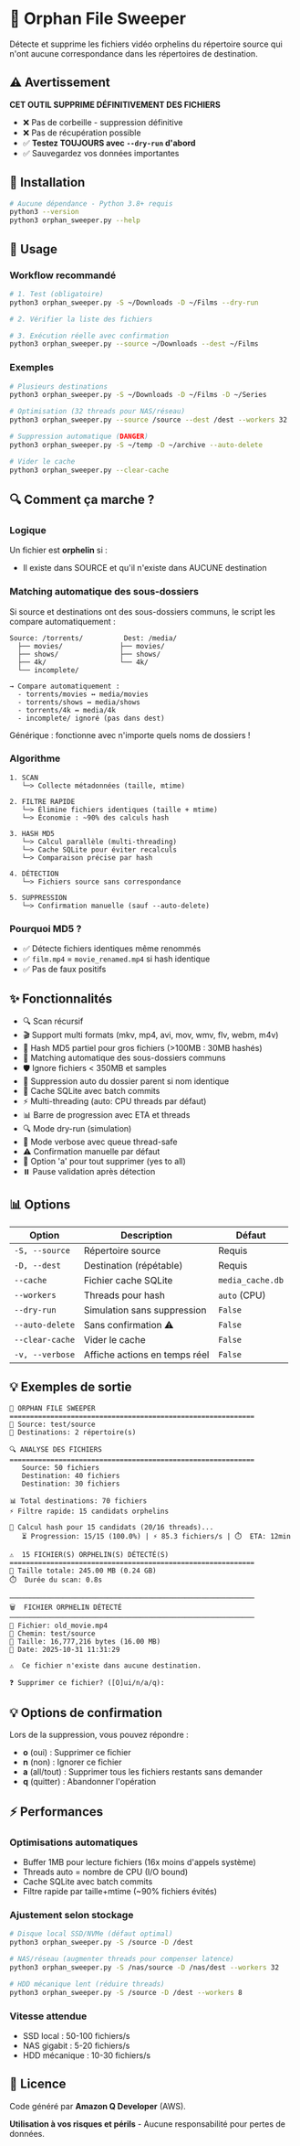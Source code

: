 # 🧹 Orphan File Sweeper

 Détecte et supprime les fichiers vidéo orphelins du répertoire source qui n'ont aucune correspondance dans les répertoires de destination.

## ⚠️ Avertissement

**CET OUTIL SUPPRIME DÉFINITIVEMENT DES FICHIERS**

- ❌ Pas de corbeille - suppression définitive
- ❌ Pas de récupération possible
- ✅ **Testez TOUJOURS avec `--dry-run` d'abord**
- ✅ Sauvegardez vos données importantes

## 🚀 Installation

```bash
# Aucune dépendance - Python 3.8+ requis
python3 --version
python3 orphan_sweeper.py --help
```

## 📖 Usage

### Workflow recommandé

```bash
# 1. Test (obligatoire)
python3 orphan_sweeper.py -S ~/Downloads -D ~/Films --dry-run

# 2. Vérifier la liste des fichiers

# 3. Exécution réelle avec confirmation
python3 orphan_sweeper.py --source ~/Downloads --dest ~/Films
```

### Exemples

```bash
# Plusieurs destinations
python3 orphan_sweeper.py -S ~/Downloads -D ~/Films -D ~/Series

# Optimisation (32 threads pour NAS/réseau)
python3 orphan_sweeper.py --source /source --dest /dest --workers 32

# Suppression automatique (DANGER)
python3 orphan_sweeper.py -S ~/temp -D ~/archive --auto-delete

# Vider le cache
python3 orphan_sweeper.py --clear-cache
```

## 🔍 Comment ça marche ?

### Logique

Un fichier est **orphelin** si :
- Il existe dans SOURCE et qu'il n'existe dans AUCUNE destination

### Matching automatique des sous-dossiers

Si source et destinations ont des sous-dossiers communs, le script les compare automatiquement :

```
Source: /torrents/          Dest: /media/
  ├── movies/              ├── movies/
  ├── shows/               ├── shows/
  ├── 4k/                  └── 4k/
  └── incomplete/

→ Compare automatiquement :
  - torrents/movies ↔ media/movies
  - torrents/shows ↔ media/shows
  - torrents/4k ↔ media/4k
  - incomplete/ ignoré (pas dans dest)
```

Générique : fonctionne avec n'importe quels noms de dossiers !

### Algorithme

```
1. SCAN
   └─> Collecte métadonnées (taille, mtime)

2. FILTRE RAPIDE
   └─> Élimine fichiers identiques (taille + mtime)
   └─> Économie : ~90% des calculs hash

3. HASH MD5
   └─> Calcul parallèle (multi-threading)
   └─> Cache SQLite pour éviter recalculs
   └─> Comparaison précise par hash

4. DÉTECTION
   └─> Fichiers source sans correspondance

5. SUPPRESSION
   └─> Confirmation manuelle (sauf --auto-delete)
```

### Pourquoi MD5 ?

- ✅ Détecte fichiers identiques même renommés
- ✅ `film.mp4` = `movie_renamed.mp4` si hash identique
- ✅ Pas de faux positifs

## ✨ Fonctionnalités

- 🔍 Scan récursif
- 🎬 Support multi formats (mkv, mp4, avi, mov, wmv, flv, webm, m4v)
- 🔐 Hash MD5 partiel pour gros fichiers (>100MB : 30MB hashés)
- 🔗 Matching automatique des sous-dossiers communs
- 🛡️ Ignore fichiers < 350MB et samples
- 📁 Suppression auto du dossier parent si nom identique
- 💾 Cache SQLite avec batch commits
- ⚡ Multi-threading (auto: CPU threads par défaut)
- 📊 Barre de progression avec ETA et threads
- 🔍 Mode dry-run (simulation)
- 💬 Mode verbose avec queue thread-safe
- ⚠️ Confirmation manuelle par défaut
- 🚀 Option 'a' pour tout supprimer (yes to all)
- ⏸️ Pause validation après détection

## 📊 Options

| Option | Description | Défaut |
|--------|-------------|--------|
| `-S, --source` | Répertoire source | Requis |
| `-D, --dest` | Destination (répétable) | Requis |
| `--cache` | Fichier cache SQLite | `media_cache.db` |
| `--workers` | Threads pour hash | `auto` (CPU) |
| `--dry-run` | Simulation sans suppression | `False` |
| `--auto-delete` | Sans confirmation ⚠️ | `False` |
| `--clear-cache` | Vider le cache | `False` |
| `-v, --verbose` | Affiche actions en temps réel | `False` |

## 💡 Exemples de sortie

```
🧹 ORPHAN FILE SWEEPER
============================================================
📂 Source: test/source
🎯 Destinations: 2 répertoire(s)

🔍 ANALYSE DES FICHIERS
============================================================
   Source: 50 fichiers
   Destination: 40 fichiers
   Destination: 30 fichiers

📊 Total destinations: 70 fichiers
⚡ Filtre rapide: 15 candidats orphelins

🔐 Calcul hash pour 15 candidats (20/16 threads)...
   ⏳ Progression: 15/15 (100.0%) | ⚡ 85.3 fichiers/s | ⏱️  ETA: 12min

⚠️  15 FICHIER(S) ORPHELIN(S) DÉTECTÉ(S)
============================================================
💾 Taille totale: 245.00 MB (0.24 GB)
⏱️  Durée du scan: 0.8s

────────────────────────────────────────────────────────────
🗑️  FICHIER ORPHELIN DÉTECTÉ
────────────────────────────────────────────────────────────
📄 Fichier: old_movie.mp4
📂 Chemin: test/source
💾 Taille: 16,777,216 bytes (16.00 MB)
📅 Date: 2025-10-31 11:31:29

⚠️  Ce fichier n'existe dans aucune destination.

❓ Supprimer ce fichier? ([O]ui/n/a/q): 
```

## 💡 Options de confirmation

Lors de la suppression, vous pouvez répondre :
- **o** (oui) : Supprimer ce fichier
- **n** (non) : Ignorer ce fichier
- **a** (all/tout) : Supprimer tous les fichiers restants sans demander
- **q** (quitter) : Abandonner l'opération

## ⚡ Performances

### Optimisations automatiques

- Buffer 1MB pour lecture fichiers (16x moins d'appels système)
- Threads auto = nombre de CPU (I/O bound)
- Cache SQLite avec batch commits
- Filtre rapide par taille+mtime (~90% fichiers évités)

### Ajustement selon stockage

```bash
# Disque local SSD/NVMe (défaut optimal)
python3 orphan_sweeper.py -S /source -D /dest

# NAS/réseau (augmenter threads pour compenser latence)
python3 orphan_sweeper.py -S /nas/source -D /nas/dest --workers 32

# HDD mécanique lent (réduire threads)
python3 orphan_sweeper.py -S /source -D /dest --workers 8
```

### Vitesse attendue

- SSD local : 50-100 fichiers/s
- NAS gigabit : 5-20 fichiers/s
- HDD mécanique : 10-30 fichiers/s

## 📄 Licence

Code généré par **Amazon Q Developer** (AWS).

**Utilisation à vos risques et périls** - Aucune responsabilité pour pertes de données.

